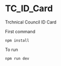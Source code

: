 # TC_ID_Card
Trchnical Council ID Card

First command

```npm install```

To run

```npm run dev```
